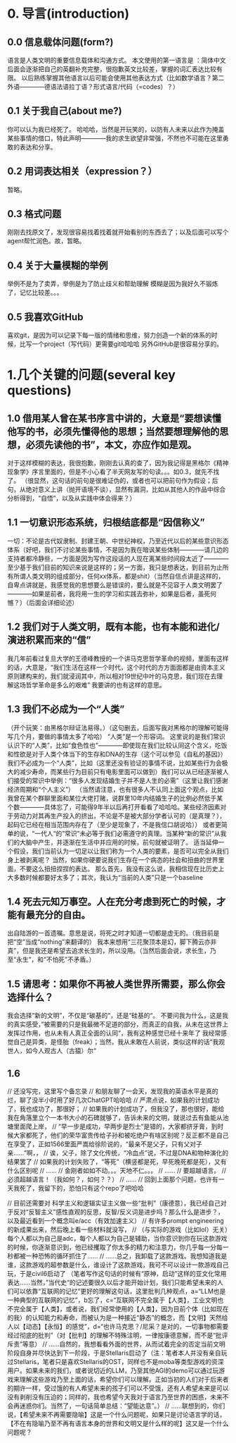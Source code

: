 # 0. 导言(introduction)

## 0.0 信息载体问题(form?)
语言是人类文明的重要信息载体和沟通方式。
本文使用的第一语言是 ：简体中文
后面会逐渐把自己的英翻补充完整，很抱歉英文比较差，掌握的词汇表达比较有限。
以后熟练掌握其他语言以后可能会使用其他表达方式（比如数学语言？第二外语————德语法语拉丁语？形式语言/代码（=codes）？）

## 0.1 关于我自己(about me?)
你可以认为我已经死了。
哈哈哈，当然是开玩笑的，以防有人未来以此作为掩盖某些事情的借口，特此声明————我的求生欲望非常强，不然也不可能在这里勇敢的表达和分享。

## 0.2 用词表达相关（expression？）
暂略。

## 0.3 格式问题
刚刚去找原文了，发现很容易找着找着就开始看别的东西去了；以及后面可以写个agent帮忙润色。故，暂略。

## 0.4 关于大量模糊的举例
举例不是为了卖弄，举例是为了防止歧义和帮助理解
模糊是因为我好久不锻炼了，记忆比较差。。。

## 0.5 我喜欢GitHub
喜欢git，是因为可以记录下每一版的情绪和思维，努力创造一个新的体系的时候，比写一个project（写代码）更需要git哈哈哈
另外GitHub是很容易分享的。

# 1.几个关键的问题(several key questions)

## 1.0 借用某人曾在某书序言中讲的，大意是“要想读懂他写的书，必须先懂得他的思想；当然要想理解他的思想，必须先读他的书”，本文，亦应作如是观。
对于这样模糊的表达，我很抱歉，刚刚去认真的查了，因为我记得是黑格尔《精神现象学》序言里面的，但是不小心看了半天网友写的句读。。。如0.3，就先不找了。
（很显然，这句话的前句是很难证伪的，或者也可以把前句作为假设；后句，从绝对意义上讲（抛开语境不谈），显然有漏洞，比如从其他人的作品中综合分析得到，“自悟”，以及从实践中体会得来？）

## 1.1 一切意识形态系统，归根结底都是“因信称义”
一切：不论是古代奴隶制、封建王朝、中世纪神权，乃至近代以后的某些意识形态体系（好吧，我们不讨论某些事情，不是因为我在暗讽某些体制————请几边的支持者都冷静些，一方面是因为写作这段话的人现在离某些时间段太近了————至少基于我们目前的知识来说是这样的；另一方面，我只是想表达，到目前为止所有所谓人类文明的组成部分，任何xx体系，都是shit）（当然自信点讲是这样的，自卑点讲就是，我感觉我的思想要么是错误的，要么就是不见容于人类文明罢了————如果是前者，我将用一生的学习和实践去弥补，如果是后者，虽死何憾？）（后面会详细论述）

## 1.2 我们对于人类文明，既有本能，也有本能和进化/演进积累而来的“信”
我几年前看过复旦大学的王德峰教授的一个讲马克思哲学革命的视频，里面有这样的话，大意是，“我们生活在这样一个时代，这个时代的方方面面都是由资本主义原则建构来的，我们就浸润其中，所以相对19世纪中叶的马克思，我们现在去理解这场哲学革命是多么的艰难”
我要讲的也有这样的意思。

## 1.3 我们不必成为一个“人类”
（开个玩笑：由黑格尔辩证法易得。）（这句删去，后面写我对黑格尔的理解可能得写几个月，要做的事情太多了哈哈）
“人类”是一个形容词。
这里说的是我们常识认识下的“人类”，比如“食色性也”————即使现在我们比较认同这个含义，吃饭和性欲是对于人类个体当下的生存和DNA的生存（这个可以参见《自私的基因》）
我们不必成为一个“人类”，比如（这里还没有验证的事情不说，比如某些行为会极大的减少寿命，而某些行为目前只有电影里面可以做到）我们可以从已经逐渐被人们接受的常识中举例：“很多人发现结婚生子并不是人生的必需”（这里让我们感谢经济周期和“个人主义”）
（当然请注意，也有很多人不认同上面这个观点，比如我曾在某个群聊里面和某位大佬打赌，说群里10年内结婚生子的比例必然低于某个数————具体忘了，可能得9年半以后再打开看看了哈哈哈。某些经济因素对于劳动力对其再生产投入的挤出，不论是不是被大部分学者认可的（是真理？），起码它已经在相当范围内存在了（至少是现象了，不是我信口胡说哈））
或者更简单的说，“一代人“的”常识”未必等于我们必需遵守的真理。当某种“新的常识”从我们的大脑中产生，并逐渐在生活中并应用的时候，前句就被证明了。
适当延伸一个假设，我们当前认为一切足以让我们称为一个人类的要素，是否可以完全从我们身上被剥离呢？
当然，如果你硬要说我们生存在一个病态的社会和扭曲的世界里面，不要这么扭扭捏捏的表达。
那么首先，我没有这么说，我相信现在比历史上大多数时候都要好太多了；其次，我认为“当前的人类”只是一个baseline

## 1.4 死去元知万事空。人在充分考虑到死亡的时候，才能有最充分的自由。
出自陆游的一首遗嘱。意思是说，将死之时才知道一切都是虚无的。（我目前是把“空”当成“nothing”来翻译的）
我本来想用“三花聚顶本是幻，脚下腾云亦非真”，但是我还是希望去追求长生的，所以没用。（当然后面会说，求长生，乃至“永生”，和“不怕死”不矛盾。）

## 1.5 请思考：如果你不再被人类世界所需要，那么你会选择什么？
我会选择“新的文明”，不仅是“碳基的“，还是“硅基的“。
不要问我为什么，这是我的真实感受，”被需要的只是我最微不足道的部分，而真正的自我，从未在这世界上发挥过作用，也从未有人真正全面的认同“，我有这种感觉已经十来年了
我经常感觉自己是异类，是怪胎（freak）；当然，我从未敢在人前说，类似这样的话”我观世人，如今人观古人（古猿）尔“

## 1.6 

// 还没写完，这里写个备忘录
// 和朋友聊了一会天，发现我的英语水平是真的烂，聊了没半小时用了好几次ChatGPT哈哈哈
// 严肃点说，如果我的计划成功了，我也成功了，那很好；
// 如果我的计划成功了，但我没了，那也很好，能给我在角落里立个一本书大小的石碑就够了，告诉未来的文明，就说过去有鱼能从池塘里面爬上岸，
// “早一步是成功，早两步是烈士”是错的，大家都挤牙膏，到时候大家都死了，他们的荣华富贵传给子孙和被吃绝户有啥区别呢？反正都不是自己在享受了，正如1566里面严嵩给徐阶说的，“最亲不是父子，只有父对子亲……”啊，，
// 诶，父子，除了文化传统，“冷血点”说，不过是DNA和物种演化的结果罢了
// 如果我的计划失败了，“等死”（横竖都是死，早死晚死都是死），又有什么区别呢
// ……
// 金刚者如如不动。。。天地不仁。。。
// ……
// 要超越语言。
// 必须超越语言！（我如何？，如何？？）
// ……
// 回到上面那个问题，也许有一天我死了，我留下的，恐怕只有这个repo了吧哈哈

// 目前还需要对 科学主义和逻辑实证主义做一些“批判”（康德意），我已经自己对于反对“反智主义”感性直观的反思，反智/反义词是进步吗？那么什么是进步？，以及最近看到一个概念叫e/acc（有效加速主义）
// 有许多prompt engineering的新成果出来，然后晚上看一些材料就没写，
// （与实际的游戏（比如lol）无关）每个人都以为自己是adc，每个人都以为自己是辅助，当你意识到你在玩这款游戏的时候，你逐渐意识到，他已经攫取了你太多的精力和注意力，你几乎每一分每一秒都被一种恐怖的循环抓住了……
// ……总之，我卸载了这款游戏。我想知道我是谁，这款游戏的超参数是什么，谁设计了这款游戏，我可不可以设计一款游戏自己玩，于是civil6启动了
（笔者写作这句话的时候有“原神，启动”这样的亚文化常用表达……当然，”当代史“的记述要很久以后才能开始计划，我们只能希望未来的人们可以依靠“互联网的记忆”更好的理解这句话，这里批判几种观点，a=“LLM也是一种典型的互联网的记忆”，b忘了，c=“互联网不完全属于【人类】，工业文明也不完全属于【人类】，或者说，我们经常使用的【人类】，因为目前个体（比如现在的我）的认知能力和寿命，而被认为是一种接近“静态”的概念，而【文明】天然给人以【动态】【永恒】的感觉”，d=“也许马克思？/尼采？是对的，一切事物都需要经过彻底的批判”（对【批判】的理解不特殊注明，一律按康德意解，而不是“批评斥责”等意）
// ……自然的，我想看看外面的世界，从而试着完全的否定当前文明阶段自身并尽快达到下一阶段，于是Stellaris启动了（注：笔者本人并没有亲自玩过Stellaris，笔者只是喜欢Stellaris的OST，同样也不是moba等类型游戏的资深用户。如果未来的我们，或者说切近的LLM，乃至其他AGI的demo可以通过玩游戏来理解这些游戏乃至上面的话，希望你们可以理解。正如当初的人们对于后来者的期许一样，受过饿的有人希望未来的孩子们可以不受饿，还有人希望未来是可以没有剥削没有压迫的；同样的，我也希望今天我对于语言乃至世界的困惑，未来不会再迷惑你们。当然了，一句话简单总结：“望能达意”。）
// ……联想到的，你们说，【希望未来不再需要隐喻】这是一个什么问题呢，如果只是讨论语言学的话，【不在有隐喻乃至不再有语言本身的世界和文明又是什么样的呢】这又是一个什么问题呢？
